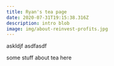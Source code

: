 ```yaml
---
title: Ryan's tea page
date: 2020-07-31T19:15:38.316Z
description: intro blob
image: img/about-reinvest-profits.jpg
---
```

askldjf asdfasdf

some stuff about tea here